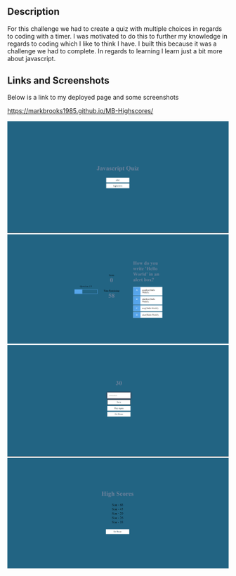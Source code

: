 # <MB Highscores>

## Description

For this challenge we had to create a quiz with multiple choices in regards to coding with a timer. I was motivated to do this to further my knowledge in regards to coding which I like to think I have. I built this because it was a challenge we had to complete. In regards to learning I learn just a bit more about javascript.

## Links and Screenshots

Below is a link to my deployed page and some screenshots

https://markbrooks1985.github.io/MB-Highscores/

![This is an image](/assets/images/1.png)
![This is an image](/assets/images/2.png)
![This is an image](/assets/images/3.png)
![This is an image](/assets/images/4.png)